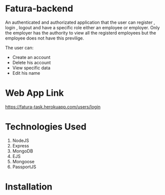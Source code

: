 # Fatura-backend

An authenticated and authorizated application that the user can register , login , logout and have a specific role either an employee or employer.
Only the employer has the authority to view all the registerd employees but the employee does not have this previlige.


The user can:
* Create an account
* Delete his account
* View specific data
* Edit his name 

# Web App Link
https://fatura-task.herokuapp.com/users/login 

# Technologies Used
1. NodeJS
1. Express
1. MongoDB
1. EJS
1. Mongoose
1. PassportJS

# Installation
